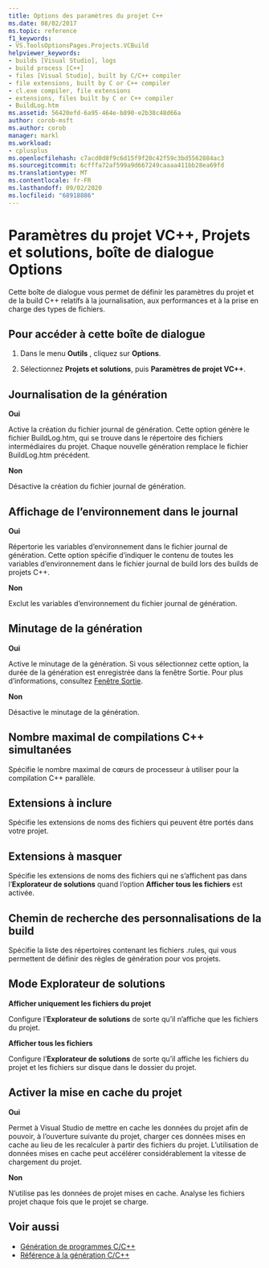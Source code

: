 ```yaml
---
title: Options des paramètres du projet C++
ms.date: 08/02/2017
ms.topic: reference
f1_keywords:
- VS.ToolsOptionsPages.Projects.VCBuild
helpviewer_keywords:
- builds [Visual Studio], logs
- build process [C++]
- files [Visual Studio], built by C/C++ compiler
- file extensions, built by C or C++ compiler
- cl.exe compiler, file extensions
- extensions, files built by C or C++ compiler
- BuildLog.htm
ms.assetid: 56420efd-6a95-464e-b890-e2b38c48d66a
author: corob-msft
ms.author: corob
manager: markl
ms.workload:
- cplusplus
ms.openlocfilehash: c7acd0d8f9c6d15f9f20c42f59c3bd5562884ac3
ms.sourcegitcommit: 6cfffa72af599a9d667249caaaa411bb28ea69fd
ms.translationtype: MT
ms.contentlocale: fr-FR
ms.lasthandoff: 09/02/2020
ms.locfileid: "68918886"
---
```

# <a name="vc-project-settings-projects-and-solutions-options-dialog-box"></a>Paramètres du projet VC++, Projets et solutions, boîte de dialogue Options

Cette boîte de dialogue vous permet de définir les paramètres du projet et de la build C++ relatifs à la journalisation, aux performances et à la prise en charge des types de fichiers.

## <a name="to-access-this-dialog-box"></a>Pour accéder à cette boîte de dialogue

1. Dans le menu **Outils** , cliquez sur **Options**.

2. Sélectionnez **Projets et solutions**, puis **Paramètres de projet VC++**.

## <a name="build-logging"></a>Journalisation de la génération

 **Oui**

  Active la création du fichier journal de génération. Cette option génère le fichier BuildLog.htm, qui se trouve dans le répertoire des fichiers intermédiaires du projet. Chaque nouvelle génération remplace le fichier BuildLog.htm précédent.

 **Non**

  Désactive la création du fichier journal de génération.

## <a name="show-environment-in-log"></a>Affichage de l’environnement dans le journal

 **Oui**

Répertorie les variables d’environnement dans le fichier journal de génération. Cette option spécifie d’indiquer le contenu de toutes les variables d’environnement dans le fichier journal de build lors des builds de projets C++.

 **Non**

Exclut les variables d’environnement du fichier journal de génération.

## <a name="build-timing"></a>Minutage de la génération

 **Oui**

  Active le minutage de la génération. Si vous sélectionnez cette option, la durée de la génération est enregistrée dans la fenêtre Sortie. Pour plus d’informations, consultez [Fenêtre Sortie](../../ide/reference/output-window.md).

 **Non**

Désactive le minutage de la génération.

## <a name="maximum-concurrent-c-compilations"></a>Nombre maximal de compilations C++ simultanées

Spécifie le nombre maximal de cœurs de processeur à utiliser pour la compilation C++ parallèle.

## <a name="extensions-to-include"></a>Extensions à inclure

Spécifie les extensions de noms des fichiers qui peuvent être portés dans votre projet.

## <a name="extensions-to-hide"></a>Extensions à masquer

Spécifie les extensions de noms des fichiers qui ne s’affichent pas dans l’**Explorateur de solutions** quand l’option **Afficher tous les fichiers** est activée.

## <a name="build-customization-search-path"></a>Chemin de recherche des personnalisations de la build

Spécifie la liste des répertoires contenant les fichiers .rules, qui vous permettent de définir des règles de génération pour vos projets.

## <a name="solution-explorer-mode"></a>Mode Explorateur de solutions

**Afficher uniquement les fichiers du projet**

Configure l’**Explorateur de solutions** de sorte qu’il n’affiche que les fichiers du projet.

**Afficher tous les fichiers**

Configure l’**Explorateur de solutions** de sorte qu’il affiche les fichiers du projet et les fichiers sur disque dans le dossier du projet.

## <a name="enable-project-caching"></a>Activer la mise en cache du projet

**Oui**

Permet à Visual Studio de mettre en cache les données du projet afin de pouvoir, à l’ouverture suivante du projet, charger ces données mises en cache au lieu de les recalculer à partir des fichiers du projet. L’utilisation de données mises en cache peut accélérer considérablement la vitesse de chargement du projet.

**Non**

N’utilise pas les données de projet mises en cache. Analyse les fichiers projet chaque fois que le projet se charge.

## <a name="see-also"></a>Voir aussi

- [Génération de programmes C/C++](/cpp/build/projects-and-build-systems-cpp)
- [Référence à la génération C/C++](/cpp/build/reference/c-cpp-building-reference)
